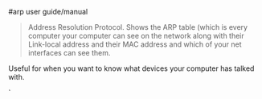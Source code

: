 #arp user guide/manual

> Address Resolution Protocol. Shows the ARP table (which is every computer your computer can see on the network along with their Link-local address and their MAC address and which of your net interfaces can see them.

Useful for when you want to know what devices your computer has talked with.

`
